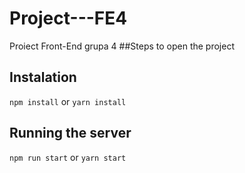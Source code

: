 # Project---FE4
Proiect Front-End grupa 4
##Steps to open the project

## Instalation

`npm install`
or
`yarn install`

## Running the server

`npm run start`
or
`yarn start`
